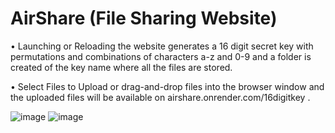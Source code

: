 # AirShare (File Sharing Website)
• Launching or Reloading the website generates a 16 digit secret key with
permutations and combinations of characters a-z and 0-9 and a folder is
created of the key name where all the files are stored.

• Select Files to Upload or drag-and-drop files into the browser window
and the uploaded files will be available on airshare.onrender.com/16digitkey .

![image](https://user-images.githubusercontent.com/78157396/211301572-fd7eaa3f-d316-4022-b6ae-a769a637449c.png)
![image](https://user-images.githubusercontent.com/78157396/211302015-47646852-4ad2-4a93-bd41-34817f1492aa.png)

